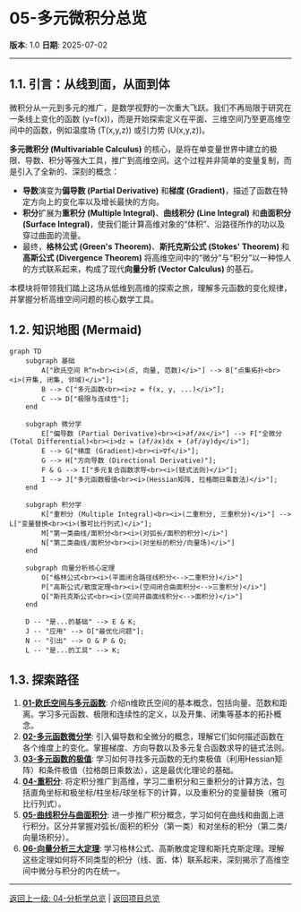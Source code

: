 # 05-多元微积分总览

**版本**: 1.0
**日期**: 2025-07-02

---

## 1.1. 引言：从线到面，从面到体

微积分从一元到多元的推广，是数学视野的一次重大飞跃。我们不再局限于研究在一条线上变化的函数 \(y=f(x)\)，而是开始探索定义在平面、三维空间乃至更高维空间中的函数，例如温度场 \(T(x,y,z)\) 或引力势 \(U(x,y,z)\)。

**多元微积分 (Multivariable Calculus)** 的核心，是将在单变量世界中建立的极限、导数、积分等强大工具，推广到高维空间。这个过程并非简单的变量复制，而是引入了全新的、深刻的概念：

- **导数**演变为**偏导数 (Partial Derivative)** 和**梯度 (Gradient)**，描述了函数在特定方向上的变化率以及增长最快的方向。
- **积分**扩展为**重积分 (Multiple Integral)**、**曲线积分 (Line Integral)** 和**曲面积分 (Surface Integral)**，使我们能计算高维对象的“体积”、沿路径所作的功以及穿过曲面的流量。
- 最终，**格林公式 (Green's Theorem)**、**斯托克斯公式 (Stokes' Theorem)** 和**高斯公式 (Divergence Theorem)** 将高维空间中的“微分”与“积分”以一种惊人的方式联系起来，构成了现代**向量分析 (Vector Calculus)** 的基石。

本模块将带领我们踏上这场从低维到高维的探索之旅，理解多元函数的变化规律，并掌握分析高维空间问题的核心数学工具。

## 1.2. 知识地图 (Mermaid)

```mermaid
graph TD
    subgraph 基础
        A["欧氏空间 R^n<br><i>(点, 向量, 范数)</i>"] --> B["点集拓扑<br><i>(开集, 闭集, 邻域)</i>"];
        B --> C["多元函数<br><i>z = f(x, y, ...)</i>"];
        C --> D["极限与连续性"];
    end

    subgraph 微分学
        E["偏导数 (Partial Derivative)<br><i>∂f/∂x</i>"] --> F["全微分 (Total Differential)<br><i>dz = (∂f/∂x)dx + (∂f/∂y)dy</i>"];
        E --> G["梯度 (Gradient)<br><i>∇f</i>"];
        G --> H["方向导数 (Directional Derivative)"];
        F & G --> I["多元复合函数求导<br><i>(链式法则)</i>"];
        I --> J["多元函数极值<br><i>(Hessian矩阵, 拉格朗日乘数法)</i>"];
    end

    subgraph 积分学
        K["重积分 (Multiple Integral)<br><i>(二重积分, 三重积分)</i>"] --> L["变量替换<br><i>(雅可比行列式)</i>"];
        M["第一类曲线/面积分<br><i>(对弧长/面积的积分)</i>"]
        N["第二类曲线/面积分<br><i>(对坐标的积分/向量场)</i>"]
    end
    
    subgraph 向量分析核心定理
        O["格林公式<br><i>(平面闭合路径线积分<-->二重积分)</i>"]
        P["高斯公式/散度定理<br><i>(空间闭合曲面积分<-->三重积分)</i>"]
        Q["斯托克斯公式<br><i>(空间开曲面线积分<-->面积分)</i>"]
    end

    D -- "是...的基础" --> E & K;
    J -- "应用" --> O["最优化问题"];
    N -- "引出" --> O & P & Q;
    L -- "是...的工具" --> K;

```

## 1.3. 探索路径

1. **[01-欧氏空间与多元函数](./01-欧氏空间与多元函数.md)**: 介绍n维欧氏空间的基本概念，包括向量、范数和距离。学习多元函数、极限和连续性的定义，以及开集、闭集等基本的拓扑概念。
2. **[02-多元函数微分学](./02-多元函数微分学.md)**: 引入偏导数和全微分的概念，理解它们如何描述函数在各个维度上的变化。掌握梯度、方向导数以及多元复合函数求导的链式法则。
3. **[03-多元函数的极值](./03-多元函数的极值.md)**: 学习如何寻找多元函数的无约束极值（利用Hessian矩阵）和条件极值（拉格朗日乘数法），这是最优化理论的基础。
4. **[04-重积分](./04-重积分.md)**: 将定积分推广到高维，学习二重积分和三重积分的计算方法，包括直角坐标和极坐标/柱坐标/球坐标下的计算，以及重积分的变量替换（雅可比行列式）。
5. **[05-曲线积分与曲面积分](./05-曲线积分与曲面积分.md)**: 进一步推广积分概念，学习如何在曲线和曲面上进行积分。区分并掌握对弧长/面积的积分（第一类）和对坐标的积分（第二类/向量场积分）。
6. **[06-向量分析三大定理](./06-向量分析三大定理.md)**: 学习格林公式、高斯散度定理和斯托克斯定理。理解这些定理如何将不同类型的积分（线、面、体）联系起来，深刻揭示了高维空间中微分与积分的内在统一。

---
[返回上一级: 04-分析学总览](../00-分析学总览.md) | [返回项目总览](../../09-项目总览/00-项目总览.md)
